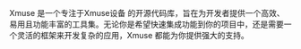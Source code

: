 Xmuse 是一个专注于Xmuse设备 的开源代码库，旨在为开发者提供一个高效、易用且功能丰富的工具集。无论你是希望快速集成功能到你的项目中，还是需要一个灵活的框架来开发复杂的应用，Xmuse 都能为你提供强大的支持。
